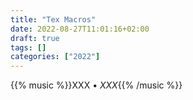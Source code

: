 ```yaml
---
title: "Tex Macros"
date: 2022-08-27T11:01:16+02:00
draft: true
tags: []
categories: ["2022"]
---
```



{{% music %}}XXX • _XXX_{{% /music %}}
